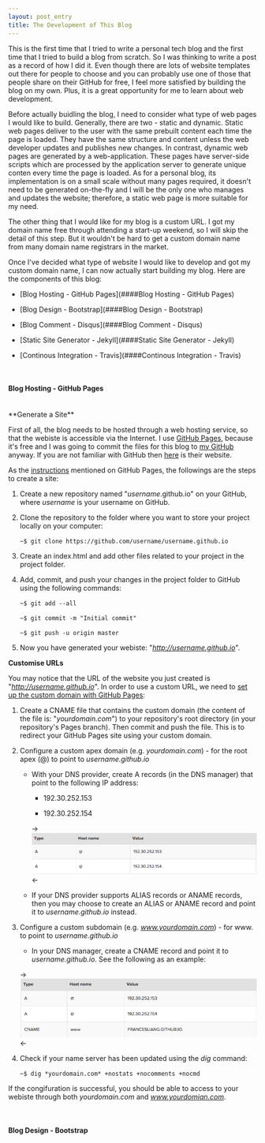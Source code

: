 ```yaml
---
layout: post_entry
title: The Development of This Blog
---
```


This is the first time that I tried to write a personal tech blog and the first time that I tried to build a blog from scratch. So I was thinking to write a post as a record of how I did it. Even though there are lots of website templates out there for people to choose and you can probably use one of those that people share on their GitHub for free, I feel more satisfied by building the blog on my own. Plus, it is a great opportunity for me to learn about web development.

Before actually buidling the blog, I need to consider what type of web pages I would like to build. Generally, there are two - static and dynamic. Static web pages deliver to the user with the same prebuilt content each time the page is loaded. They have the same structure and content unless the web developer updates and publishes new changes. In contrast, dynamic web pages are generated by a web-application. These pages have server-side scripts which are processed by the application server to generate unique conten every time the page is loaded. As for a personal blog, its implementation is on a small scale without many pages required, it doesn't need to be generated on-the-fly and I will be the only one who manages and updates the website; therefore, a static web page is more suitable for my need.

The other thing that I would like for my blog is a custom URL. I got my domain name free through attending a start-up weekend, so I will skip the detail of this step. But it wouldn't be hard to get a custom domain name from many domain name registrars in the market.

Once I've decided what type of website I would like to develop and got my custom domain name, I can now actually start building my blog. Here are the components of this blog:

* [Blog Hosting - GitHub Pages](####Blog Hosting - GitHub Pages)

* [Blog Design - Bootstrap](####Blog Design - Bootstrap)

* [Blog Comment - Disqus](####Blog Comment - Disqus)

* [Static Site Generator - Jekyll](####Static Site Generator - Jekyll)

* [Continous Integration - Travis](####Continous Integration - Travis)

<br>

#### Blog Hosting - GitHub Pages

<br>
**Generate a Site**

First of all, the blog needs to be hosted through a web hosting service, so that the webiste is accessible via the Internet. I use [GitHub Pages](https://pages.github.com/), because it's free and I was going to commit the files for this blog to [my GitHub](https://github.com/francesliang/francesliang.github.io) anyway. If you are not familiar with GitHub then [here](https://github.com/) is their website. 

As the [instructions](https://pages.github.com/) mentioned on GitHub Pages, the followings are the steps to create a site:  

1. Create a new repository named "*username*.github.io" on your GitHub, where *username* is your username on GitHub.

2. Clone the repository to the folder where you want to store your project locally on your computer:

	```
	~$ git clone https://github.com/username/username.github.io
	```

3. Create an index.html and add other files related to your project in the project folder.

4. Add, commit, and push your changes in the project folder to GitHub using the following commands:

	```
	~$ git add --all  
	```
	
	```	
	~$ git commit -m "Initial commit" 
	``` 

	```
	~$ git push -u origin master 
	``` 

5. Now you have generated your webiste: "*http://username.github.io*".

**Customise URLs**

You may notice that the URL of the website you just created is "*http://username.github.io*". In order to use a custom URL, we need to [set up the custom domain with GitHub Pages](https://help.github.com/articles/setting-up-a-custom-domain-with-github-pages/):  

1. Create a CNAME file that contains the custom domain (the content of the file is: "*yourdomain.com*") to your repository's root directory (in your repository's Pages branch). Then commit and push the file. This is to redirect your GitHub Pages site using your custom domain.  

2. Configure a custom apex domain (e.g. *yourdomain.com*) -  for the root apex (@) to point to *username.github.io*

	+ With your DNS provider, create A records (in the DNS manager) that point to the following IP address:

		- 192.30.252.153

		- 192.30.252.154

		->![A record](../content/DNS_A_record.png)<-

	+ If your DNS provider supports ALIAS records or ANAME records, then you may choose to create an ALIAS or ANAME record and point it to *username.github.io* instead.  

3. Configure a custom subdomain (e.g. *www.yourdomain.com*) - for www. to point to *username.github.io*

	+ In your DNS manager, create a CNAME record and point it to *username.github.io*. See the following as an example:

	->![CNAME record](../content/DNS_config.png)<-

4. Check if your name server has been updated using the *dig* command:

	```
	~$ dig *yourdomain.com* +nostats +nocomments +nocmd
	```

If the congifuration is successful, you should be able to access to your webiste through both *yourdomain.com* and *www.yourdomian.com*.

<br>

#### Blog Design - Bootstrap

<br>





